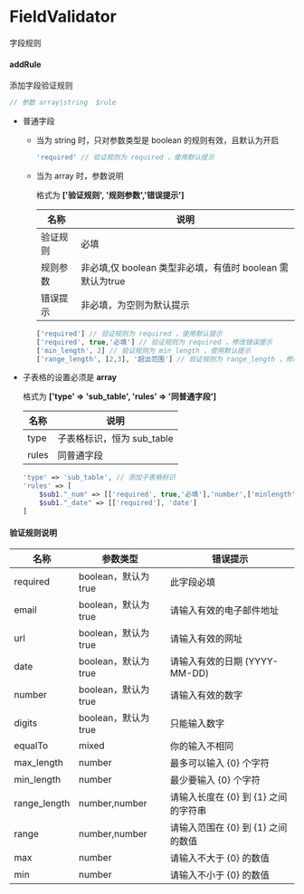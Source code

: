 # FieldValidator
字段规则



#### addRule

添加字段验证规则

```php
// 参数 array|string  $rule
```

+ 普通字段

  + 当为 string 时，只对参数类型是 boolean 的规则有效，且默认为开启

    ```php
    'required' // 验证规则为 required ，使用默认提示
    ```

  + 当为 array 时，参数说明

    格式为  **['验证规则', '规则参数','错误提示']**
    
    | 名称     | 说明                                                      |
    | -------- | --------------------------------------------------------- |
    | 验证规则 | 必填                                                      |
    | 规则参数 | 非必填,仅 boolean 类型非必填，有值时 boolean 需默认为true |
    | 错误提示 | 非必填，为空则为默认提示                                  |
    
    ```php
    ['required'] // 验证规则为 required ，使用默认提示
    ['required', true,'必填'] // 验证规则为 required ，修改错误提示
    ['min_length', 2] // 验证规则为 min_length ，使用默认提示
    ['range_length', [2,3], '超出范围'] // 验证规则为 range_length ，修改错误提示
    ```
    

  

+ 子表格的设置必须是 **array**

  格式为  **['type' => 'sub_table', 'rules' => '同普通字段']**

  | 名称  | 说明                       |
  | ----- | -------------------------- |
  | type  | 子表格标识，恒为 sub_table |
  | rules | 同普通字段                 |
  
  ```php
  'type' => 'sub_table', // 添加子表格标识
  'rules' => [
      $sub1."_num" => [['required', true,'必填'],'number',['minlength', 2], ['maxlength', 5]],
      $sub1."_date" => [['required'], 'date']
  ]
  ```
  
  



#### 验证规则说明

| 名称         | 参数类型            | 错误提示                             |
| ------------ | ------------------- | ------------------------------------ |
| required     | boolean，默认为true | 此字段必填                           |
| email        | boolean，默认为true | 请输入有效的电子邮件地址             |
| url          | boolean，默认为true | 请输入有效的网址                     |
| date         | boolean，默认为true | 请输入有效的日期 (YYYY-MM-DD)        |
| number       | boolean，默认为true | 请输入有效的数字                     |
| digits       | boolean，默认为true | 只能输入数字                         |
| equalTo      | mixed               | 你的输入不相同                       |
| max_length   | number              | 最多可以输入 {0} 个字符              |
| min_length   | number              | 最少要输入 {0} 个字符                |
| range_length | number,number       | 请输入长度在 {0} 到 {1} 之间的字符串 |
| range        | number,number       | 请输入范围在 {0} 到 {1} 之间的数值   |
| max          | number              | 请输入不大于 {0} 的数值              |
| min          | number              | 请输入不小于 {0} 的数值              |

